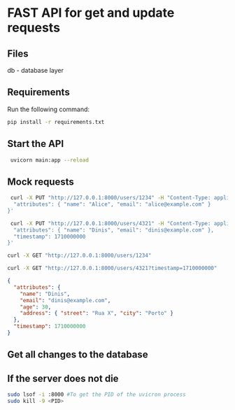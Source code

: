# FAST API for get and update requests

## Files

db - database layer

## Requirements

Run the following command:

```bash
pip install -r requirements.txt 
```

## Start the API

```bash
 uvicorn main:app --reload
 ```

## Mock requests

```bash
 curl -X PUT "http://127.0.0.1:8000/users/1234" -H "Content-Type: application/json" -d '{
  "attributes": { "name": "Alice", "email": "alice@example.com" }
}'

 curl -X PUT "http://127.0.0.1:8000/users/4321" -H "Content-Type: application/json" -d '{
  "attributes": { "name": "Dinis", "email": "dinis@example.com" },
  "timestamp": 1710000000
}'
```

```bash
curl -X GET "http://127.0.0.1:8000/users/1234"

curl -X GET "http://127.0.0.1:8000/users/4321?timestamp=1710000000"
```

```json
{
  "attributes": { 
    "name": "Dinis", 
    "email": "dinis@example.com",
    "age": 30,
    "address": { "street": "Rua X", "city": "Porto" }
  },
  "timestamp": 1710000000
}
```

## Get all changes to the database


## If the server does not die

```bash
sudo lsof -i :8000 #To get the PID of the uvicron process
sudo kill -9 <PID>
```
